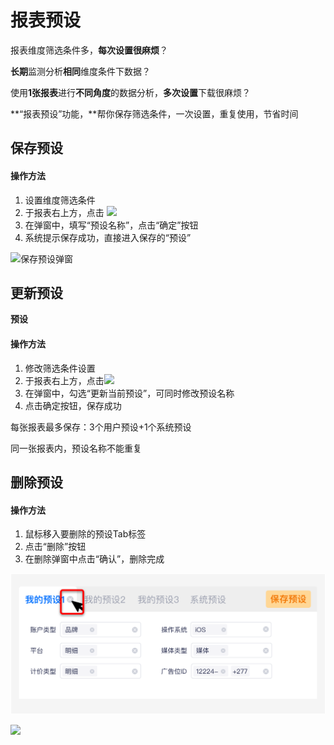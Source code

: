 # 报表预设

报表维度筛选条件多，**每次设置很麻烦**？

**长期**监测分析**相同**维度条件下数据？

使用**1张报表**进行**不同角度**的数据分析，**多次设置**下载很麻烦？

**“报表预设”功能，**帮你保存筛选条件，一次设置，重复使用，节省时间

## 保存预设 <a id="bao-cun-yu-she"></a>

#### 操作方法 <a id="cao-zuo-fang-fa"></a>

1. 设置维度筛选条件
2. 于报表右上方，点击 ![](https://p.qpic.cn/pic_wework/2516212001/090ff505e9b65458ef985f51044b7d4263037ec0f6341426/0?tp=webp)​
3. 在弹窗中，填写“预设名称”，点击“确定”按钮
4. 系统提示保存成功，直接进入保存的“预设”

![](https://blobscdn.gitbook.com/v0/b/gitbook-28427.appspot.com/o/assets%2F-LTQtXHK286asM0PMes5%2F-LU4MkNaI71tdGT0Wh2Y%2F-LU4LDa8VFBLCbjyMKIK%2Fimage.png?alt=media&token=3c110abe-cd44-4c48-af49-e74d64f947ba)保存预设弹窗

## 更新预设 <a id="geng-xin-yu-she"></a>

**预设**

#### 操作方法 <a id="cao-zuo-fang-fa-1"></a>

1. 修改筛选条件设置
2. 于报表右上方，点击![](https://p.qpic.cn/pic_wework/2516212001/0b0df6074f7e15be6959804cbd6a61b5d809237f4c24b40b/0?)​
3. 在弹窗中，勾选“更新当前预设”，可同时修改预设名称
4. 点击确定按钮，保存成功

每张报表最多保存：3个用户预设+1个系统预设

同一张报表内，预设名称不能重复

## 删除预设 <a id="shan-chu-yu-she"></a>

#### **操作方法** <a id="cao-zuo-fang-fa-2"></a>

1. 鼠标移入要删除的预设Tab标签
2. 点击“删除”按钮
3. 在删除弹窗中点击“确认”，删除完成

![](../../.gitbook/assets/image%20%281%29.png)

![](https://blobscdn.gitbook.com/v0/b/gitbook-28427.appspot.com/o/assets%2F-LTQtXHK286asM0PMes5%2F-LU4MkNaI71tdGT0Wh2Y%2F-LU4MU3cfFzTmnhCS4YY%2Fimage.png?alt=media&token=ef460fb4-2671-41f8-991e-78664dbb65af)

